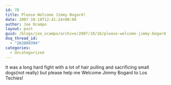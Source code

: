 ```yaml
---
id: 78
title: Please Welcome Jimmy Bogard!
date: 2007-10-18T12:41:24+00:00
author: Joe Ocampo
layout: post
guid: /blogs/joe_ocampo/archive/2007/10/18/please-welcome-jimmy-bogard.aspx
dsq_thread_id:
  - "262089394"
categories:
  - Uncategorized
---
```

It was a long hard fight with a lot of hair pulling and sacrificing small dogs(not really) but please help&nbsp;me Welcome Jimmy Bogard to Los Techies!&nbsp;&nbsp;